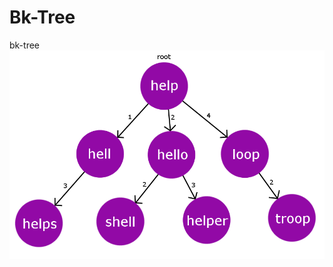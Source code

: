 # Bk-Tree
bk-tree
![alt text](https://github.com/Alg0r1thmic/Bk-Tree/blob/master/17555345_1350416661709467_503833975_n.png)
